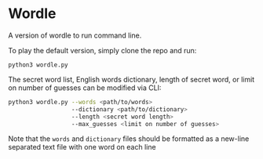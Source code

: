 # Wordle

A version of wordle to run command line.

To play the default version, simply clone the repo and run:
```
python3 wordle.py
```

The secret word list, English words dictionary, length of secret word, or limit on number of guesses can be modified via CLI:

```bash
python3 wordle.py --words <path/to/words> 
                  --dictionary <path/to/dictionary> 
                  --length <secret word length> 
                  --max_guesses <limit on number of guesses>
```

Note that the `words` and `dictionary` files should be formatted as a new-line separated text file with one word on each line
